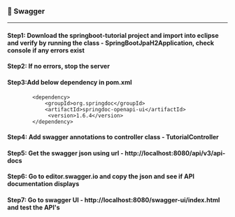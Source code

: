 ### :camel: Swagger
---

#### Step1: Download the springboot-tutorial project and import into eclipse and verify by running the class - SpringBootJpaH2Application, check console if any errors exist

#### Step2: If no errors, stop the server

#### Step3:Add below dependency in pom.xml

```
		<dependency>
			<groupId>org.springdoc</groupId>
			<artifactId>springdoc-openapi-ui</artifactId>
			 <version>1.6.4</version>
		</dependency>

```


#### Step4: Add swagger annotations to controller class - TutorialController
	
#### Step5: Get the swagger json using url - http://localhost:8080/api/v3/api-docs

#### Step6: Go to editor.swagger.io and copy the json and see if API documentation displays

#### Step7: Go to swagger UI - http://localhost:8080/swagger-ui/index.html and test the API's

